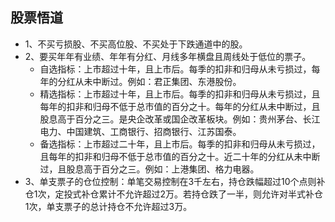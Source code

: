 ## 股票悟道
* 1、不买亏损股、不买高位股、不买处于下跌通道中的股。
* 2、要买年年有业绩、年年有分红、月线多年横盘且周线处于低位的票子。
  - 自选指标：上市超过十年，且上市后。每季的扣非和归母从未亏损过，每年的分红从未中断过。例如：君正集团、东港股份。
  - 精选指标：上市超过十年，且上市后。每季的扣非和归母从未亏损过，且每年的扣非和归母不低于总市值的百分之十。每年的分红从未中断过，且股息高于百分之三。是央企改革或国企改革板块。例如：贵州茅台、长江电力、中国建筑、工商银行、招商银行、江苏国泰。
  - 备选指标：上市超过二十年，且上市后。每季的扣非和归母从未亏损过，且每年的扣非和归母不低于总市值的百分之十。近二十年的分红从未中断过，且股息高于百分之三。例如：上港集团、格力电器。
* 3、单支票子的仓位控制：单笔交易控制在3千左右，持仓跌幅超过10个点则补仓1次，定投式补仓累计不允许超过2万。若持仓跌了一半，则允许对半式补仓1次，单支票子的总计持仓不允许超过3万。

